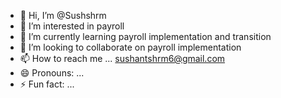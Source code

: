 - 👋 Hi, I’m @Sushshrm
- 👀 I’m interested in payroll
- 🌱 I’m currently learning payroll implementation and transition
- 💞️ I’m looking to collaborate on payroll implementation
- 📫 How to reach me ... sushantshrm6@gmail.com
- 😄 Pronouns: ...
- ⚡ Fun fact: ...

<!---
Sushshrm/Sushshrm is a ✨ special ✨ repository because its `README.md` (this file) appears on your GitHub profile.
You can click the Preview link to take a look at your changes.
--->
